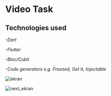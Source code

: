 <h1>Video Task</h1>



<h2>Technologies used</h2>

<p><em>-Dart</p></em>
<p><em>-Flutter</p></em>
<p><em>-Bloc/Cubit</p></em>
<p><em>-Code generators e.g. Freezed, Get It, Injectable</p></em>


![ekran](https://github.com/user-attachments/assets/00f642bc-ea96-4fd8-842e-fadf400c9e87)

![next_ekran](https://github.com/user-attachments/assets/b469d4f8-4143-402b-b4f8-9d8a822ad0be)
